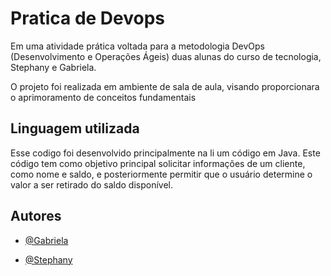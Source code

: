 # Pratica de Devops
Em uma atividade prática voltada para a metodologia DevOps (Desenvolvimento e Operações Ágeis) duas alunas do curso de tecnologia, Stephany e Gabriela.

O projeto foi realizada em ambiente de sala de aula, visando proporcionara o aprimoramento de conceitos fundamentais

## Linguagem utilizada

Esse codigo foi desenvolvido principalmente na li um código em Java. 
Este código tem como objetivo principal solicitar informações de um cliente, como nome e saldo, e posteriormente permitir que o usuário determine o valor a ser retirado do saldo disponível.


## Autores

- [@Gabriela](https://www.github.com/gabribeiro0109)

- [@Stephany](https://www.github.com/StephanyAndreina)

